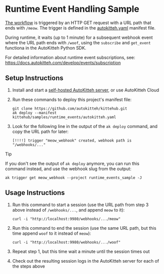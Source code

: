# Runtime Event Handling Sample

[The workflow](./program.py) is triggered by an HTTP GET request with a URL
path that ends with `/meow`. The trigger is defined in the
[autokitteh.yaml](./autokitteh.yaml) manifest file.

During runtime, it waits (up to 1 minute) for a subsequent webhook event
where the URL path ends with `/woof`, using the `subscribe` and `get_event`
functiona in the AutoKitteh Python SDK.

For detailed information about runtime event subscriptions, see:
https://docs.autokitteh.com/develop/events/subscription

## Setup Instructions

1. Install and start a
   [self-hosted AutoKitteh server](https://docs.autokitteh.com/get_started/quickstart),
   or use AutoKitteh Cloud

2. Run these commands to deploy this project's manifest file:

   ```shell
   git clone https://github.com/autokitteh/kittehub.git
   ak deploy --manifest kittehub/samples/runtime_events/autokitteh.yaml
   ```

3. Look for the following line in the output of the `ak deploy` command, and
   copy the URL path for later:

   ```
   [!!!!] trigger "meow_webhook" created, webhook path is "/webhooks/..."
   ```

> [!TIP]
> If you don't see the output of `ak deploy` anymore, you can run this command
> instead, and use the webhook slug from the output:
>
> ```shell
> ak trigger get meow_webhook --project runtime_events_sample -J
> ```

## Usage Instructions

1. Run this command to start a session (use the URL path from step 3 above
   instead of `/webhooks/...`, and append `meow` to it):

   ```shell
   curl -i "http://localhost:9980/webhooks/.../meow"
   ```

2. Run this command to end the session (use the same URL path, but this time
   append `woof` to it instead of `meow`):

   ```shell
   curl -i "http://localhost:9980/webhooks/.../woof"
   ```

3. Repeat step 1, but this time wait a minute until the session times out

4. Check out the resulting session logs in the AutoKitteh server for each of
   the steps above
